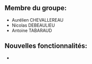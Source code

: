 ## Membre du groupe:
- Aurélien CHEVALLEREAU
- Nicolas DEBEAULIEU
- Antoine TABARAUD

## Nouvelles fonctionnalités:
- 
